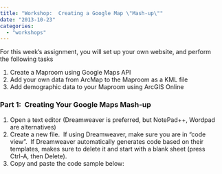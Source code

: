 ```yaml
---
title: "Workshop:  Creating a Google Map \"Mash-up\""
date: "2013-10-23"
categories: 
  - "workshops"
---
```


For this week’s assignment, you will set up your own website, and perform the following tasks

1. Create a Maproom using Google Maps API
2. Add your own data from ArcMap to the Maproom as a KML file
3. Add demographic data to your Maproom using ArcGIS Online

### Part 1:  Creating Your Google Maps Mash-up

1. Open a text editor (Dreamweaver is preferred, but NotePad++, Wordpad are alternatives)
2. Create a new file.  If using Dreamweaver, make sure you are in “code view”.  If Dreamweaver automatically generates code based on their templates, makes sure to delete it and start with a blank sheet (press Ctrl-A, then Delete).
3. Copy and paste the code sample below:

<!DOCTYPE html>
<html>
<head>
<meta name="viewport" content="initial-scale=1.0, user-scalable=no" />
<style type="text/css">
  html { height: 100% }
  body { height: 100%; margin: 0px; padding: 0px }
  #map\_canvas { height: 100% }
</style>
<script type="text/javascript"
    src="http://maps.google.com/maps/api/js?sensor=false">
</script>
<script type="text/javascript">
  function initialize() {
    var latlng = new google.maps.LatLng(34.07017474556608, -118.44412005000004);
    var myOptions = {
      zoom: 15,
      center: latlng,
      mapTypeId: google.maps.MapTypeId.ROADMAP
    };
    var map = new google.maps.Map(document.getElementById("map\_canvas"),
        myOptions);
  }

</script>
</head>
<body onload="initialize()">
  <div id="map\_canvas" style="width:100%; height:100%"></div>
</body>
</html>

7. Save your file in a local directory and name it “maproom.html”.
8. Navigate to your file with windows explorer (or My Computer), and open the file in a browser.  What do you see?
9. Let’s change the default location.  First, find the following lines of code in your maproom.html:

var latlng = new google.maps.LatLng(-34.397, 150.644);

13. Notice the latitude and longitude values.  This determines the default center location of your map. These are the numbers you want to change.
14. **Changing the center of the map:** Go to [http://getlatlon.yohman.com](http://getlatlon.yohman.com/).  Enter your home address (or any desired location).  Copy the latitude, longitude numbers and replace the values from the step above.  Save the file, and refresh your web browser.  Is your map now centered on your home?
15. **Setting the zoom level:** Find the line that sets the zoom level.  It should be set at “15”.  Change this number to a value between 0 and 20.  Save and refresh.  What number is the “most” zoomed in?  What number is the “most” zoomed out?
16. **Change the basemap:** Find the line that sets the basemap:
    
    mapTypeId: google.maps.MapTypeId.ROADMAP
    
    You can change the MapTypeId from ROADMAP to other values.  Here are the valid map types:
    - ROADMAP displays the normal, default 2D tiles of Google Maps.
    - SATELLITE displays photographic tiles.
    - HYBRID displays a mix of photographic tiles and a tile layer for prominent features (roads, city names).
    - TERRAIN displays physical relief tiles for displaying elevation and water features (mountains, rivers, etc.).
17. **Adding a point marker:** The following code produces a marker icon on the center of your map.  **REPLACE** the LatLng values with the latitude longitude coordinates you used for the center of _your_ map.

var marker\_latlng = new google.maps.LatLng(-34.397, 150.644);

var marker = new google.maps.Marker({
position: marker\_latlng,
map: map,
title:"Hello World!"
});

Make sure to position this code within the initialize() function (ie, inside the opening “{“ and closing “}”, preferably right before the closing “}”.21. Save your file, and refresh the map.  You should see a Marker at the center of your map.
22. Now let’s add an “info” window to your google marker point. Just below the marker code from the previous step, add the following:

var contentString = 'My info window content';

var infowindow = new google.maps.InfoWindow({
content: contentString
});

google.maps.event.addListener(marker, 'click', function() {
infowindow.open(map,marker);
});

26. Refresh your map, and click on the marker icon.  Feel free to change the Info content by editing the contentString portion of the marker code.
27. Now you know how to create a google mash-up!  You have learned how to create a map, center the map, and apply a default zoom level.  You also know how to add marker points and create info windows with content.

### Part 2:  Upload your files to your BOL account

In order to make your website public to the world, you need to upload it to a web server.  Fortunately, as a member of the UCLA community, you are granted 100MB of free web space on BOL!  Let’s take advantage of this.

1. Go to [http://mail.ucla.edu](http://mail.ucla.edu/) and log in.
2. Click on “File Manager” on the left menu bar.
3. Now click on the “browse” button and upload the following files:
    - maproom.html
4. Now let’s have a look at your website. Your website should be:http://_your\_bol\_username_.bol.ucla.edu/maproom.html

### Adding a Historical Map base layer

Wouldn't it be great to add a historical map as a base layer, instead of the existing Google Maps layers? The Hypercities project provides a huge collection of historical map layers.

1. First, decide on a layer to add by going to the [tiled maps directory](http://tiles.ats.ucla.edu/tiles/).
2. Decide on a map, and click on the folder link

### Part 3:  Adding data from a point shapefile to your Maproom

Next, let’s add your own data to your maproom.  These are the steps you will take:

- Convert a shapefile to a layer
- Style it
- Convert the layer to kml/kmz
- Upload the KMZ file to your bol account.
- Link your maproom to the kml file.

1. Download LACounty\_retail\_center.shp from the class website.
2. Open ArcCatalog and navigate to find LACounty\_retailcenter.shp.  Right click and select **Create layer...**.
3. Now let’s select a symbol style for your points.  Right click on the layer you created (LACounty\_retailcenter.lyr) and go to properties, symbology.  Select a symbol style for your layer.
4. Open ArcToolbox, click on **Conversion Tools**, **To KML** and double click on **Layer to KML**.  Enter the following values:
    1. **Layer**:  Add your newly created layer
    2. **Output File**:  click on the folder icon, find a location and name your file “LARetail.kmz”
    3. **Layer Output Scale**: enter “1”
5. Upload the newly created kmz file to your bol account.  Follow the steps from the previous section to do so.
6. Adding a KMZ layer to your Maproom is very easy.  As long as the KMZ file is located on the “web”, all you need to do is link to it.  Add the following lines of code to your Maproom.html file:

var kmlLayer = new google.maps.KmlLayer('http://yourusername.bol.ucla.edu/LARetail.kmz');
kmlLayer.setMap(map);

11. Save Maproom.html, upload it again to your BOL account, and refresh your maproom.

### Part 4: Adding demographic layers from ArcGIS Server to your Maproom

Now we are ready to add yet another layer to our Maproom.  This time, you will be adding one (or more) layers from ESRI’s ArcGIS Online service.

1. In order for your google mash-up to allow for ArcGIS overlays, you need to include the ArcGIS javascript library. Open your Maproom.html file in Dreamweaver.  Look for the lines of code that added the Google Maps API:

<script src="http://maps.google.com/maps/api/js?sensor=false" type="text/javascript">
</script>

Add the following lines of code right below the code above that adds the google maps api library:

<script src="http://google-maps-utility-library-v3.googlecode.com/svn-history/r172/trunk/arcgislink/src/arcgislink.js" type="text/javascript"></script>

8. Prepare your Maproom to accept an ArcGIS layer.  First, find the last line of your javascript code.  If you have followed this tutorial, it should be:

kmlLayer.setMap(map);

12. Right below this line, add the following code:

var url = 'enter\_a\_map\_service\_URL';

var agsType = new gmaps.ags.MapType(url,{name:'ArcGIS', opacity:0.5});

map.overlayMapTypes.insertAt(0, agsType);

17. Go to [http://www.esri.com/software/arcgis/arcgis-online-map-and-task-services/map-services.html](http://www.esri.com/software/arcgis/arcgis-online-map-and-task-services/map-services.html).  Look at the various layers that are made available to you.  Select one, and click on the thumbnail image.
18. Copy the URL for the map service (in green), and replace the text in your code “enter\_a\_map\_service\_URL” with the URL.
19. Save and upload your file to your BOL account and refresh your maproom.
